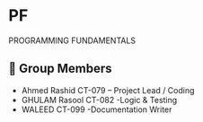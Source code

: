 # PF
PROGRAMMING FUNDAMENTALS

## 👥 Group Members

- Ahmed Rashid CT-079 – Project Lead / Coding  
- GHULAM Rasool CT-082 -Logic & Testing
 - WALEED CT-099 -Documentation Writer 
 

